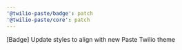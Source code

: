 ```yaml
---
'@twilio-paste/badge': patch
'@twilio-paste/core': patch
---
```


[Badge] Update styles to align with new Paste Twilio theme
